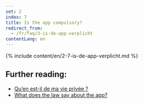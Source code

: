 ```yaml
---
set: 2
index: 7
title: Is the app compulsory?
redirect_from: 
  - /fr/faq/3-is-de-app-verplicht
contentLang: en
---
```

{% include content/en/2-7-is-de-app-verplicht.md %}

## Further reading:

- [Qu’en est-il de ma vie privée ?](/{{page.lang}}/faq/2-8-hoe-zit-het-met-mijn-privacy)
- [What does the law say about the app?](/{{page.lang}}/faq/2-9-wat-regelt-de-wet-over-de-app)
